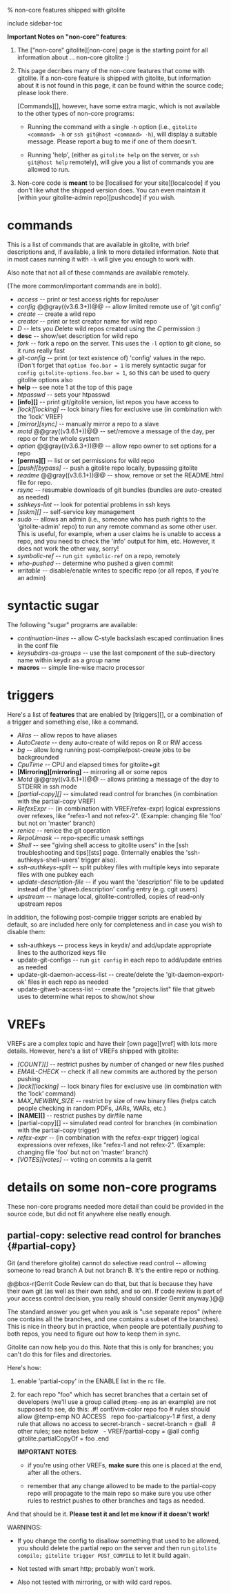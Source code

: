 <!-- options: toc -->

% non-core features shipped with gitolite

include sidebar-toc

**Important Notes on "non-core" features**:

1.  The ["non-core" gitolite][non-core] page is the starting point for all
    information about ... non-core gitolite :)

2.  This page decribes many of the non-core features that come with gitolite.
    If a non-core feature is shipped with gitolite, but information about it
    is not found in this page, it can be found within the source code; please
    look there.

    [Commands][], however, have some extra magic, which is not available to
    the other types of non-core programs:

      * Running the command with a single `-h` option (i.e., `gitolite
        <command> -h` or `ssh git@host <command> -h`), will display a suitable
        message.  Please report a bug to me if one of them doesn't.

      * Running 'help', (either as `gitolite help` on the server, or `ssh
        git@host help` remotely), will give you a list of commands you are
        allowed to run.

3.  Non-core code is **meant** to be [localised for your site][localcode] if
    you don't like what the shipped version does.  You can even maintain it
    [within your gitolite-admin repo][pushcode] if you wish.

# commands

This is a list of commands that are available in gitolite, with brief
descriptions and, if available, a link to more detailed information.  Note
that in most cases running it with `-h` will give you enough to work with.

Also note that not all of these commands are available remotely.

(The more common/important commands are in bold).

  * *access* -- print or test access rights for repo/user
  * *config* @@gray((v3.6.3+))@@ -- allow limited remote use of 'git config'
  * *create* -- create a wild repo
  * *creator* -- print or test creator name for wild repo
  * *D* -- lets you *D*elete wild repos created using the *C* permission :)
  * **desc** -- show/set description for wild repo
  * *fork* -- fork a repo on the server.  This uses the `-l` option to git
    clone, so it runs really fast
  * *git-config* -- print (or text existence of) 'config' values in the repo.
    (Don't forget that `option foo.bar = 1` is merely syntactic sugar for
    `config gitolite-options.foo.bar = 1`, so this can be used to query
    gitolite options also
  * **help** -- see note 1 at the top of this page
  * *htpasswd* -- sets your htpasswd
  * **[info][]** -- print git/gitolite version, list repos you have access to
  * *[lock][locking]* -- lock binary files for exclusive use (in combination
    with the 'lock' VREF)
  * *[mirror][sync]* -- manually mirror a repo to a slave
  * *motd* @@gray((v3.6.1+))@@ -- set/remove a message of the day, per repo or for the whole
    system
  * *option* @@gray((v3.6.3+))@@ -- allow repo owner to set options for a repo
  * **[perms][]** -- list or set permissions for wild repo
  * *[push][bypass]* -- push a gitolite repo locally, bypassing gitolite
  * *readme* @@gray((v3.6.1+))@@ -- show, remove or set the README.html file for repo.
  * *rsync* -- resumable downloads of git bundles (bundles are auto-created as
    needed)
  * *sshkeys-lint* -- look for potential problems in ssh keys
  * *[sskm][]* -- self-service key management
  * *sudo* -- allows an admin (i.e., someone who has push rights to the
    'gitolite-admin' repo) to run any remote command as some other user.  This
    is useful, for example, when a user claims he is unable to access a repo,
    and you need to check the 'info' output for him, etc.  However, it does
    not work the other way, sorry!
  * *symbolic-ref* -- run `git symbolic-ref` on a repo, remotely
  * *who-pushed* -- determine who pushed a given commit
  * *writable* -- disable/enable writes to specific repo (or all repos, if
    you're an admin)

# syntactic sugar

The following "sugar" programs are available:

  * *continuation-lines* -- allow C-style backslash escaped continuation lines
    in the conf file
  * *keysubdirs-as-groups* -- use the last component of the sub-directory name
    within keydir as a group name
  * **macros** -- simple line-wise macro processor

# triggers

Here's a list of **features** that are enabled by [triggers][], or a
combination of a trigger and something else, like a command.

  * *Alias* -- allow repos to have aliases
  * *AutoCreate* -- deny auto-create of wild repos on R or RW access
  * *bg* -- allow long running post-compile/post-create jobs to be
    backgrounded
  * *CpuTime* -- CPU and elapsed times for gitolite+git
  * **[Mirroring][mirroring]** -- mirroring all or some repos
  * *Motd* @@gray((v3.6.1+))@@ -- allows printing a message of the day to
    STDERR in ssh mode
  * *[partial-copy][]* -- simulated read control for branches (in combination
    with the partial-copy VREF)
  * *RefexExpr* -- (in combination with VREF/refex-expr) logical expressions
    over refexes, like "refex-1 and not refex-2".  (Example: changing file
    'foo' but not on 'master' branch)
  * *renice* -- renice the git operation
  * *RepoUmask* -- repo-specific umask settings
  * *Shell* -- see "giving shell access to gitolite users" in the [ssh
    troubleshooting and tips][sts] page.  (Internally enables the
    'ssh-authkeys-shell-users' trigger also).
  * *ssh-authkeys-split* -- split pubkey files with multiple keys into
    separate files with one pubkey each
  * *update-description-file* -- if you want the 'description' file to be
    updated instead of the 'gitweb.description' config entry (e.g. cgit users)
  * *upstream* -- manage local, gitolite-controlled, copies of read-only
    upstream repos

In addition, the following post-compile trigger scripts are enabled by
default, so are included here only for completeness and in case you wish to
disable them:

  * ssh-authkeys -- process keys in keydir/ and add/update appropriate lines
    to the authorized keys file
  * update-git-configs -- run `git config` in each repo to add/update entries
    as needed
  * update-git-daemon-access-list -- create/delete the 'git-daemon-export-ok'
    files in each repo as needed
  * update-gitweb-access-list -- create the "projects.list" file that gitweb
    uses to determine what repos to show/not show

# VREFs

VREFs are a complex topic and have their [own page][vref] with lots more
details.  However, here's a list of VREFs shipped with gitolite:

  * *[COUNT][]* -- restrict pushes by number of changed or new files pushed
  * *EMAIL-CHECK* -- check if all new commits are authored by the person pushing
  * *[lock][locking]* -- lock binary files for exclusive use (in combination
    with the 'lock' command)
  * *MAX\_NEWBIN\_SIZE* -- restrict by size of new binary files (helps catch
    people checking in random PDFs, JARs, WARs, etc.)
  * **[NAME][]** -- restrict pushes by dir/file name
  * [partial-copy][] -- simulated read control for branches (in combination
    with the partial-copy trigger)
  * *refex-expr* -- (in combination with the refex-expr trigger) logical
    expressions over refexes, like "refex-1 and not refex-2".  (Example:
    changing file 'foo' but not on 'master' branch)
  * *[VOTES][votes]* -- voting on commits a la gerrit

# details on some non-core programs

These non-core programs needed more detail than could be provided in the
source code, but did not fit anywhere else neatly enough.

## partial-copy: selective read control for branches {#partial-copy}

Git (and therefore gitolite) cannot do selective read control -- allowing
someone to read branch A but not branch B.  It's the entire repo or nothing.

@@box-r(Gerrit Code Review can do that, but that is because they have their
own git (as well as their own sshd, and so on).  If code review is part of
your access control decision, you really should consider Gerrit anyway.)@@

The standard answer you get when you ask is "use separate repos" (where one
contains all the branches, and one contains a subset of the branches).  This
is nice in theory but in practice, when people are potentially *pushing* to
both repos, you need to figure out how to keep them in sync.

Gitolite can now help you do this.  Note that this is only for branches; you
can't do this for files and directories.

Here's how:

1.  enable 'partial-copy' in the ENABLE list in the rc file.

2.  for each repo "foo" which has secret branches that a certain set of
    developers (we'll use a group called `@temp-emp` as an example) are not
    supposed to see, do this:
.#! conf/vim-color
        repo foo
            # rules should allow @temp-emp NO ACCESS
         
        repo foo-partialcopy-1
            # first, a deny rule that allows no access to secret-branch
            -   secret-branch               =   @all
         
            # other rules; see notes below
         
            -   VREF/partial-copy           =   @all
            config gitolite.partialCopyOf   =   foo
.end

    <!-- the above block uses Unicode 00A0 (space) to make it look like one block!  -->

    **IMPORTANT NOTES**:

      * if you're using other VREFs, **make sure** this one is placed at the
        end, after all the others.

      * remember that any change allowed to be made to the partial-copy repo
        will propagate to the main repo so make sure you use other rules to
        restrict pushes to other branches and tags as needed.

And that should be it.  **Please test it and let me know if it doesn't work!**

WARNINGS:

  * If you change the config to disallow something that used to be allowed,
    you should delete the partial repo on the server and then run `gitolite
    compile; gitolite trigger POST_COMPILE` to let it build again.

  * Not tested with smart http; probably won't work.

  * Also not tested with mirroring, or with wild card repos.
